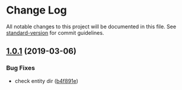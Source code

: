 # Change Log

All notable changes to this project will be documented in this file. See [standard-version](https://github.com/conventional-changelog/standard-version) for commit guidelines.

## [1.0.1](http://github.com/forsigner/forsigner/egg-typeorm/compare/v1.0.0...v1.0.1) (2019-03-06)


### Bug Fixes

* check entity dir ([b4f891e](http://github.com/forsigner/forsigner/egg-typeorm/commit/b4f891e))
